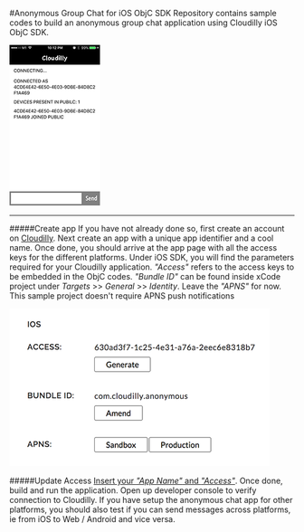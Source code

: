 #Anonymous Group Chat for iOS ObjC SDK
Repository contains sample codes to build an anonymous group chat application using Cloudilly iOS ObjC SDK.

![Anonymous](https://github.com/Cloudilly/Images/blob/master/ios_anonymous.png)

---

#####Create app
If you have not already done so, first create an account on [Cloudilly](https://cloudilly.com). Next create an app with a unique app identifier and a cool name. Once done, you should arrive at the app page with all the access keys for the different platforms. Under iOS SDK, you will find the parameters required for your Cloudilly application. _"Access"_ refers to the access keys to be embedded in the ObjC codes. _"Bundle ID"_ can be found inside xCode project under _Targets_ >> _General_ >> _Identity_. Leave the _"APNS"_ for now. This sample project doesn't require APNS push notifications

![iOS Console](https://github.com/cloudilly/images/blob/master/ios_console.png)

#####Update Access
[Insert your _"App Name"_ and _"Access"_](../../blob/master/anonymous/ViewController.m#L21-L22). Once done, build and run the application. Open up developer console to verify connection to Cloudilly. If you have setup the anonymous chat app for other platforms, you should also test if you can send messages across platforms, ie from iOS to Web / Android and vice versa.
